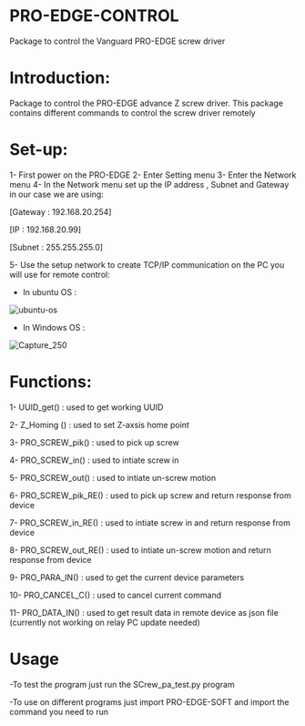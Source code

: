 # PRO-EDGE-CONTROL
Package to control the Vanguard PRO-EDGE screw driver 

# Introduction: 

Package to control the PRO-EDGE advance Z screw driver.
This package contains different commands to control the screw driver remotely


# Set-up: 
1- First power on the PRO-EDGE 
2- Enter Setting menu 
3- Enter the Network menu 
4- In the Network menu set up the IP address , Subnet and Gateway in our case we are using: 

[Gateway : 192.168.20.254]

[IP : 192.168.20.99]

[Subnet : 255.255.255.0]


5- Use the setup network to create TCP/IP communication on the PC you will use for remote control:
- In ubuntu OS : 



![ubuntu-os](https://user-images.githubusercontent.com/47193436/146130947-4e1c476d-ce18-4f0e-bcc4-b2184f0c0150.png)




- In Windows OS : 



![Capture_250](https://user-images.githubusercontent.com/47193436/146131158-23a69923-8c53-4e13-a90a-2f88aad73770.PNG)



#   Functions: 



1-  UUID_get() : used to get working UUID 

2-  Z_Homing () : used to set Z-axsis home point 

3-  PRO_SCREW_pik() : used to pick up screw 

4-  PRO_SCREW_in() : used to intiate screw in 

5-  PRO_SCREW_out() : used to intiate un-screw motion 

6-  PRO_SCREW_pik_RE() : used to pick up screw and return response from device

7-  PRO_SCREW_in_RE() : used to intiate screw in and return response from device

8-  PRO_SCREW_out_RE() : used to intiate un-screw motion and return response from device

9-  PRO_PARA_IN() : used to get the current device parameters 

10- PRO_CANCEL_C() : used to cancel current command

11- PRO_DATA_IN() : used to get result data in remote device as json file (currently not working on relay PC update needed) 



# Usage

-To test the program just run the SCrew_pa_test.py program 

-To  use on different programs just import PRO-EDGE-SOFT and import the command you need to run 


